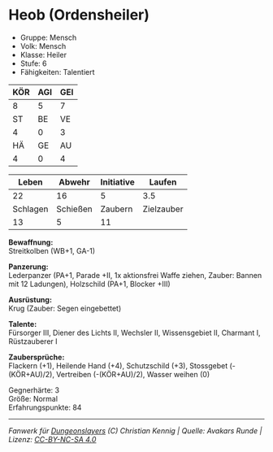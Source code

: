 # Heob (Ordensheiler)  
- Gruppe: Mensch  
- Volk: Mensch  
- Klasse: Heiler  
- Stufe: 6  
- Fähigkeiten: Talentiert  


| KÖR | AGI | GEI |  
| --- | --- | --- |  
| 8   | 5   | 7   |
| ST  | BE  | VE  |  
| 4   | 0   | 3   |
| HÄ  | GE  | AU  |  
| 4   | 0   | 4   |


| Leben    | Abwehr   | Initiative | Laufen     |
| -------- | -------- | ---------- | ---------- |
| 22       | 16       | 5          | 3.5        |
| Schlagen | Schießen | Zaubern    | Zielzauber |
| 13       | 5        | 11         |            |

**Bewaffnung:**  
Streitkolben (WB+1, GA-1)

**Panzerung:**  
Lederpanzer (PA+1, Parade +II, 1x aktionsfrei Waffe ziehen, Zauber: Bannen mit 12 Ladungen), Holzschild (PA+1, Blocker +III)

**Ausrüstung:**  
Krug (Zauber: Segen eingebettet)

**Talente:**  
Fürsorger III, Diener des Lichts II, Wechsler II, Wissensgebiet II, Charmant I, Rüstzauberer I

**Zaubersprüche:**  
Flackern (+1), Heilende Hand (+4), Schutzschild (+3), Stossgebet (-(KÖR+AU)/2), Vertreiben (-(KÖR+AU)/2), Wasser weihen (0)

Gegnerhärte: 3  
Größe: Normal  
Erfahrungspunkte: 84  



___
*Fanwerk für [Dungeonslayers](https://www.dungeonslayers.net/) (C) Christian Kennig | Quelle: Avakars Runde | Lizenz: [CC-BY-NC-SA 4.0](https://creativecommons.org/licenses/by-nc-sa/4.0/deed.de)*